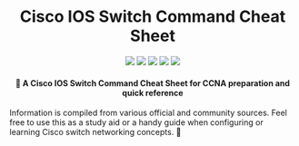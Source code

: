 <h1 align="center">Cisco IOS Switch Command Cheat Sheet</h1>

<p align="center">
  <a href="LICENSE"><img src="https://img.shields.io/badge/License-MIT-yellow.svg"></a>
  <a href=https://www.netacad.com/><img src="https://img.shields.io/badge/Cisco-Networking-blue?logo=cisco&logoColor=white"></a>
  <a href=https://www.cisco.com/site/us/en/learn/training-certifications/certifications/enterprise/ccna/index.html><img src="https://img.shields.io/badge/CCNA-Study%20Guide-orange"></a>
  <a href=https://www.cisco.com/site/us/en/learn/training-certifications/tech-roles/network-engineer.html><img src="https://img.shields.io/badge/Role-Network%20Engineer-green"></a>
  <a href=https://github.com/hyprblaze><img src="https://img.shields.io/badge/Made%20by-HYPRBLAZE-purple?logo=github"></a>
</p>

<h4 align="center">📘 A Cisco IOS Switch Command Cheat Sheet for CCNA preparation and quick reference</h4>
Information is compiled from various official and community sources.  
Feel free to use this as a study aid or a handy guide when configuring or learning Cisco switch networking concepts. 🚀

